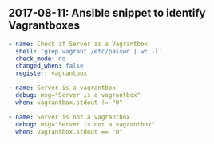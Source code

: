 ## 2017-08-11: Ansible snippet to identify Vagrantboxes

```yaml
- name: Check if Server is a Vagrantbox
  shell: 'grep vagrant /etc/passwd | wc -l'
  check_mode: no
  changed_when: false
  register: vagrantbox

- name: Server is a vagrantbox
  debug: msg="Server is a vagrantbox"
  when: vagrantbox.stdout != "0"

- name: Server is not a vagrantbox
  debug: msg="Server is not a vagrantbox"
  when: vagrantbox.stdout == "0"
```
